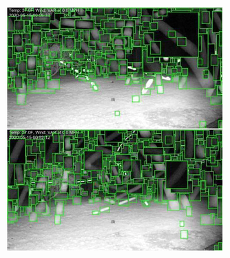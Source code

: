 ![20200515-000920-003925](in/20200515/20200515-000920-003925_0_.jpg)
![20200515-003930-010935](in/20200515/20200515-003930-010935_0_.jpg)
